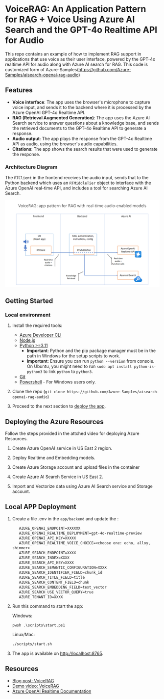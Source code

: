 # VoiceRAG: An Application Pattern for RAG + Voice Using Azure AI Search and the GPT-4o Realtime API for Audio

This repo contains an example of how to implement RAG support in applications that use voice as their user interface, powered by the GPT-4o realtime API for audio along with Azure AI search for RAG. This code is customized form of Azure-Samples(https://github.com/Azure-Samples/aisearch-openai-rag-audio)


## Features

* **Voice interface**: The app uses the browser's microphone to capture voice input, and sends it to the backend where it is processed by the Azure OpenAI GPT-4o Realtime API.
* **RAG (Retrieval Augmented Generation)**: The app uses the Azure AI Search service to answer questions about a knowledge base, and sends the retrieved documents to the GPT-4o Realtime API to generate a response.
* **Audio output**: The app plays the response from the GPT-4o Realtime API as audio, using the browser's audio capabilities.
* **Citations**: The app shows the search results that were used to generate the response.

### Architecture Diagram

The `RTClient` in the frontend receives the audio input, sends that to the Python backend which uses an `RTMiddleTier` object to interface with the Azure OpenAI real-time API, and includes a tool for searching Azure AI Search.

![Diagram of real-time RAG pattern](RTMTPattern.png)


## Getting Started

### Local environment

1. Install the required tools:
   * [Azure Developer CLI](https://aka.ms/azure-dev/install)
   * [Node.js](https://nodejs.org/)
   * [Python >=3.11](https://www.python.org/downloads/)
      * **Important**: Python and the pip package manager must be in the path in Windows for the setup scripts to work.
      * **Important**: Ensure you can run `python --version` from console. On Ubuntu, you might need to run `sudo apt install python-is-python3` to link `python` to `python3`.
   * [Git](https://git-scm.com/downloads)
   * [Powershell](https://learn.microsoft.com/powershell/scripting/install/installing-powershell) - For Windows users only.

2. Clone the repo (`git clone https://github.com/Azure-Samples/aisearch-openai-rag-audio`)
3. Proceed to the next section to [deploy the app](#deploying-the-app).

## Deploying the Azure Resources

Follow the steps provided in the attched video for deploying Azure Resources.

1. Create Azure OpenAI service in US East 2 region.

2. Deploy Realtime and Embedding models.

3. Create Azure Storage account and upload files in the container

4. Create Azure AI Search Service in US East 2.

5. Import and Vectorize data using Azure AI Search service and Storage account.

## Local APP Deployment

1. Create a file .env in the `app/backend` and update the :

   ```shell
      AZURE_OPENAI_ENDPOINT=XXXXXX
      AZURE_OPENAI_REALTIME_DEPLOYMENT=gpt-4o-realtime-preview
      AZURE_OPENAI_API_KEY=XXXXX
      AZURE_OPENAI_REALTIME_VOICE_CHOICE=<choose one: echo, alloy, shimmer>
      AZURE_SEARCH_ENDPOINT=XXXX
      AZURE_SEARCH_INDEX=XXXX
      AZURE_SEARCH_API_KEY=XXXX
      AZURE_SEARCH_SEMANTIC_CONFIGURATION=XXXX
      AZURE_SEARCH_IDENTIFIER_FIELD=chunk_id
      AZURE_SEARCH_TITLE_FIELD=title
      AZURE_SEARCH_CONTENT_FIELD=chunk
      AZURE_SEARCH_EMBEDDING_FIELD=text_vector
      AZURE_SEARCH_USE_VECTOR_QUERY=true
      AZURE_TENANT_ID=XXXX
   ```

2. Run this command to start the app:

   Windows:

   ```pwsh
   pwsh .\scripts\start.ps1
   ```

   Linux/Mac:

   ```bash
   ./scripts/start.sh
   ```

4. The app is available on [http://localhost:8765](http://localhost:8765).

## Resources

* [Blog post: VoiceRAG](https://aka.ms/voicerag)
* [Demo video: VoiceRAG](https://youtu.be/vXJka8xZ9Ko)
* [Azure OpenAI Realtime Documentation](https://github.com/Azure-Samples/aoai-realtime-audio-sdk/)